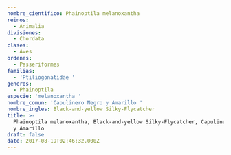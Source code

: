 ```yaml
---
nombre_cientifico: Phainoptila melanoxantha
reinos:
  - Animalia
divisiones:
  - Chordata
clases:
  - Aves
ordenes:
  - Passeriformes
familias:
  - 'Ptiliogonatidae '
generos:
  - Phainoptila
especie: 'melanoxantha '
nombre_comun: 'Capulinero Negro y Amarillo '
nombre_ingles: Black-and-yellow Silky-Flycatcher
title: >-
  Phainoptila melanoxantha, Black-and-yellow Silky-Flycatcher, Capulinero Negro
  y Amarillo 
draft: false
date: 2017-08-19T02:46:32.000Z
---
```



